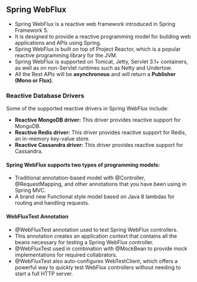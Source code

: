 ## Spring WebFlux
- Spring WebFlux is a reactive web framework introduced in Spring Framework 5.
- It is designed to provide a reactive programming model for building web applications and APIs using Spring.
- Spring WebFlux is built on top of Project Reactor, which is a popular reactive programming library for the JVM.
- Spring WebFlux is supported on Tomcat, Jetty, Servlet 3.1+ containers, as well as on non-Servlet runtimes such as Netty and Undertow.
- All the Rest APIs will be **asynchronous** and will return a **Publisher (Mono or Flux)**.

### Reactive Database Drivers
Some of the supported reactive drivers in Spring WebFlux include:
- **Reactive MongoDB driver:** This driver provides reactive support for MongoDB.
- **Reactive Redis driver:** This driver provides reactive support for Redis, an in-memory key-value store.
- **Reactive Cassandra driver:** This driver provides reactive support for Cassandra.

#### Spring WebFlux supports two types of programming models:
- Traditional annotation-based model with @Controller, @RequestMapping, and other annotations that you have been using in Spring MVC.
- A brand new Functional style model based on Java 8 lambdas for routing and handling requests.

#### WebFluxTest Annotation
- @WebFluxTest annotation used to test Spring WebFlux controllers.
- This annotation creates an application context that contains all the beans necessary for testing a Spring WebFlux controller.
- @WebFluxTest used in combination with @MockBean to provide mock implementations for required collabrators.
- @WebFluxTest also auto-configures WebTestClient, which offers a powerful way to quickly test WebFlux controllers without needing to start a full HTTP server.
